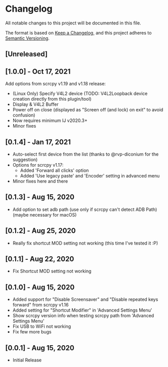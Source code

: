 # Changelog

All notable changes to this project will be documented in this file.

The format is based on [Keep a Changelog](https://keepachangelog.com/en/1.0.0/),
and this project adheres to [Semantic Versioning](https://semver.org/spec/v2.0.0.html).

## [Unreleased]

## [1.0.0] - Oct 17, 2021
Add options from scrcpy v1.19 and v1.18 release:

- (Linux Only) Specify V4L2 device (TODO: V4L2Loopback device creation directly from this plugin/tool)
- Display & V4L2 Buffer
- Power off on close (displayed as "Screen off (and lock) on exit" to avoid confusion)
- Now requires minimum IJ v2020.3+
- Minor fixes

## [0.1.4] - Jan 17, 2021

- Auto-select first device from the list (thanks to @rvp-diconium for the suggestion)
- Options for scrcpy v1.17:
    - Added 'Forward all clicks' option
    - Added 'Use legacy paste' and 'Encoder' setting in advanced menu
- Minor fixes here and there

## [0.1.3] - Aug 15, 2020
- Add option to set adb path (use only if scrcpy can't detect ADB Path) (maybe necessary for macOS)

## [0.1.2] - Aug 25, 2020
- Really fix shortcut MOD setting not working (this time I've tested it :P)

## [0.1.1] - Aug 22, 2020
- Fix Shortcut MOD setting not working

## [0.1.0] - Aug 15, 2020
- Added support for "Disable Screensaver" and "Disable repeated keys forward" from scrcpy v1.16
- Added setting for "Shortcut Modifier" in 'Advanced Settings Menu'
- Show scrcpy version info when testing scrcpy path from 'Advanced Settings Menu'
- Fix USB to WiFi not working
- Fix few more bugs

## [0.0.1] - Aug 15, 2020
- Initial Release
